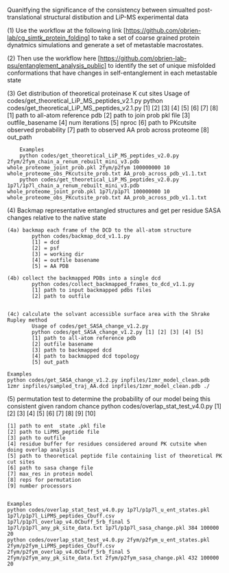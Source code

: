 Quanitfying the significance of the consistency between simualted post-translational structural distibution and LiP-MS experimental data

(1) Use the workflow at the following link [https://github.com/obrien-lab/cg_simtk_protein_folding] to take a set of coarse grained protein dynatmics simulations and generate a set of metastable macrostates. 

(2) Then use the workflow here [https://github.com/obrien-lab-psu/entanglement_analysis_public] to identify the set of unique misfolded conformations that have changes in self-entanglement in each metastable state

(3) Get distribution of theoretical proteinase K cut sites
Usage of codes/get_theoretical_LiP_MS_peptides_v2.1.py
        python codes/get_theoretical_LiP_MS_peptides_v2.1.py [1] [2] [3] [4] [5] [6] [7] [8]
        [1] path to all-atom reference pdb
        [2] path to join prob pkl file
        [3] outfile_basename
        [4] num iterations
        [5] nproc
        [6] path to PKcutsite observed probability
        [7] path to observed AA prob across proteome
        [8] out_path

        Examples
        python codes/get_theoretical_LiP_MS_peptides_v2.0.py 2fym/2fym_chain_a_renum_rebuilt_mini_v3.pdb whole_proteome_joint_prob.pkl 2fym/p2fym 100000000 10 whole_proteome_obs_PKcutsite_prob.txt AA_prob_across_pdb_v1.1.txt
        python codes/get_theoretical_LiP_MS_peptides_v2.0.py 1p7l/1p7l_chain_a_renum_rebuilt_mini_v3.pdb whole_proteome_joint_prob.pkl 1p7l/p1p7l 100000000 10 whole_proteome_obs_PKcutsite_prob.txt AA_prob_across_pdb_v1.1.txt


(4) Backmap representative entangled structures and get per residue SASA changes relative to the native state

    (4a) backmap each frame of the DCD to the all-atom structure
            python codes/backmap_dcd_v1.1.py
            [1] = dcd
            [2] = psf
            [3] = working dir
            [4] = outfile basename
            [5] = AA PDB

    (4b) collect the backmapped PDBs into a single dcd
            python codes/collect_backmapped_frames_to_dcd_v1.1.py
            [1] path to input backmapped pdbs files
            [2] path to outfile


    (4c) calculate the solvant accessible surface area with the Shrake Rupley method
            Usage of codes/get_SASA_change_v1.2.py
            python codes/get_SASA_change_v1.2.py [1] [2] [3] [4] [5]
            [1] path to all-atom reference pdb
            [2] outfile basename
            [3] path to backmapped dcd
            [4] path to backmapped dcd topology
            [5] out_path

    Examples
    python codes/get_SASA_change_v1.2.py inpfiles/1zmr_model_clean.pdb 1zmr inpfiles/sampled_traj_AA.dcd inpfiles/1zmr_model_clean.pdb ./


(5) permutation test to determine the probability of our model being this consistent given random chance
    python codes/overlap_stat_test_v4.0.py [1] [2] [3] [4] [5] [6] [7] [8] [9] [10]

    [1] path to ent  state .pkl file
    [2] path to LiPMS_peptide file
    [3] path to outfile
    [4] residue buffer for residues considered around PK cutsite when doing overlap analysis
    [5] path to theoretical peptide file containing list of theoretical PK cut sites
    [6] path to sasa change file
    [7] max_res in protein model
    [8] reps for permutation 
    [9] number processors


    Examples
    python codes/overlap_stat_test_v4.0.py 1p7l/p1p7l_u_ent_states.pkl 1p7l/p1p7l_LiPMS_peptides_Cbuff.csv 1p7l/p1p7l_overlap_v4.0Cbuff_5rb_final 5 1p7l/p1p7l_any_pk_site_data.txt 1p7l/p1p7l_sasa_change.pkl 384 100000 20
    python codes/overlap_stat_test_v4.0.py 2fym/p2fym_u_ent_states.pkl 2fym/p2fym_LiPMS_peptides_Cbuff.csv 2fym/p2fym_overlap_v4.0Cbuff_5rb_final 5 2fym/p2fym_any_pk_site_data.txt 2fym/p2fym_sasa_change.pkl 432 100000 20
